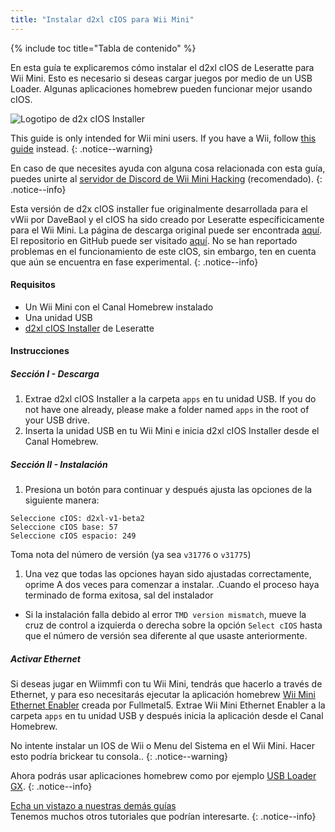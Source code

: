 ```yaml
---
title: "Instalar d2xl cIOS para Wii Mini"
---
```


{% include toc title="Tabla de contenido" %}

En esta guía te explicaremos cómo instalar el d2xl cIOS de Leseratte para Wii Mini. Esto es necesario si deseas cargar juegos por medio de un USB Loader. Algunas aplicaciones homebrew pueden funcionar mejor usando cIOS.

![Logotipo de d2x cIOS Installer](/images/cIOS.png)

This guide is only intended for Wii mini users. If you have a Wii, follow [this guide](cios) instead.
{: .notice--warning}

En caso de que necesites ayuda con alguna cosa relacionada con esta guía, puedes unirte al [servidor de Discord de Wii Mini Hacking](https://discord.gg/6ryxnkS) (recomendado).
{: .notice--info}

Esta versión de d2x cIOS installer fue originalmente desarrollada para el vWii por DaveBaol y el cIOS ha sido creado por Leseratte específicicamente para el Wii Mini. La página de descarga original puede ser encontrada [aquí](https://wii.leseratte10.de/d2xl-cIOS/). El repositorio en GitHub puede ser visitado [aquí](https://github.com/Leseratte10/d2xl-cios). No se han reportado problemas en el funcionamiento de este cIOS, sin embargo, ten en cuenta que aún se encuentra en fase experimental.
{: .notice--info}

#### Requisitos

* Un Wii Mini con el Canal Homebrew instalado
* Una unidad USB
* [d2xl cIOS Installer](/assets/files/d2xl_wii_mini_cIOS_installer_v1_beta2.zip) de Leseratte

#### Instrucciones

##### Sección I - Descarga

1. Extrae d2xl cIOS Installer a la carpeta `apps` en tu unidad USB. If you do not have one already, please make a folder named `apps` in the root of your USB drive.
1. Inserta la unidad USB en tu Wii Mini e inicia d2xl cIOS Installer desde el Canal Homebrew.

##### Sección II - Instalación

1. Presiona un botón para continuar y después ajusta las opciones de la siguiente manera:
```
Seleccione cIOS: d2xl-v1-beta2
Seleccione cIOS base: 57
Seleccione cIOS espacio: 249
```

Toma nota del número de versión (ya sea `v31776` o `v31775`)
1. Una vez que todas las opciones hayan sido ajustadas correctamente, oprime A dos veces para comenzar a instalar. .Cuando el proceso haya terminado de forma exitosa, sal del instalador
  - Si la instalación falla debido al error `TMD version mismatch`, mueve la cruz de control a izquierda o derecha sobre la opción `Select cIOS` hasta que el número de versión sea diferente al que usaste anteriormente.


##### Activar Ethernet
Si deseas jugar en Wiimmfi con tu Wii Mini, tendrás que hacerlo a través de Ethernet, y para eso necesitarás ejecutar la aplicación homebrew [Wii Mini Ethernet Enabler](/assets/files/Wii_Mini_Ethernet_Enable.zip) creada por Fullmetal5. Extrae Wii Mini Ethernet Enabler a la carpeta `apps` en tu unidad USB y después inicia la aplicación desde el Canal Homebrew.

No intente instalar un IOS de Wii o Menu del Sistema en el Wii Mini. Hacer esto podría brickear tu consola..
{: .notice--warning}

Ahora podrás usar aplicaciones homebrew como por ejemplo [USB Loader GX](usbloadergx).
{: .notice--info}

[Echa un vistazo a nuestras demás guías](site-navigation)<br> Tenemos muchos otros tutoriales que podrían interesarte.
{: .notice--info}
